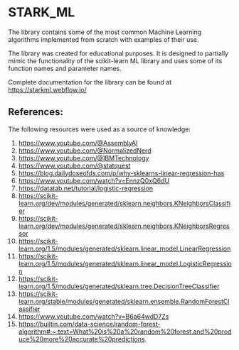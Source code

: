 # STARK_ML
The library contains some of the most common Machine Learning
algorithms implemented from scratch with examples of their use.

The library was created for educational purposes.
It is designed to partially mimic the functionality of the scikit-learn
ML library and uses some of its function names and parameter names.

Complete documentation for the library can be found at https://starkml.webflow.io/

References:
-----------

The following resources were used as a source of knowledge:

1. https://www.youtube.com/@AssemblyAI
2. https://www.youtube.com/@NormalizedNerd
3. https://www.youtube.com/@IBMTechnology
4. https://www.youtube.com/@statquest
5. https://blog.dailydoseofds.com/p/why-sklearns-linear-regression-has
6. https://www.youtube.com/watch?v=EnnzQ0xQ6dU
7. https://datatab.net/tutorial/logistic-regression
8. https://scikit-learn.org/dev/modules/generated/sklearn.neighbors.KNeighborsClassifier
9. https://scikit-learn.org/dev/modules/generated/sklearn.neighbors.KNeighborsRegressor
10. https://scikit-learn.org/1.5/modules/generated/sklearn.linear_model.LinearRegression
11. https://scikit-learn.org/1.5/modules/generated/sklearn.linear_model.LogisticRegression
12. https://scikit-learn.org/1.5/modules/generated/sklearn.tree.DecisionTreeClassifier
13. https://scikit-learn.org/stable/modules/generated/sklearn.ensemble.RandomForestClassifier
14. https://www.youtube.com/watch?v=B6a64wdD7Zs
15. https://builtin.com/data-science/random-forest-algorithm#:~:text=What%20is%20a%20random%20forest,and%20produce%20more%20accurate%20predictions.